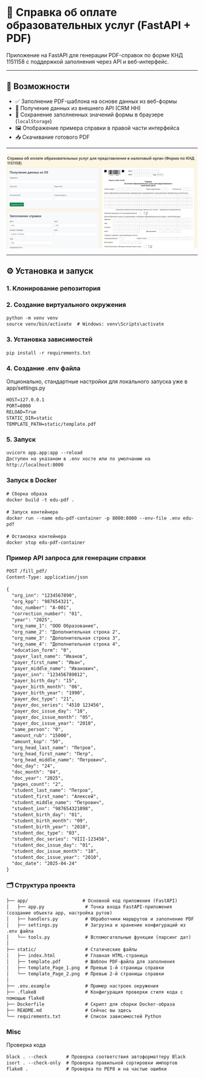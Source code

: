 # 📑 Справка об оплате образовательных услуг (FastAPI + PDF)

Приложение на FastAPI для генерации PDF-справок по форме КНД 1151158 с поддержкой заполнения через API и веб-интерфейс.

---

## 🚀 Возможности

- ✅ Заполнение PDF-шаблона на основе данных из веб-формы
- 🔁 Получение данных из внешнего API (CRM HH)
- 💾 Сохранение заполненных значений формы в браузере (`localStorage`)
- 🖼️ Отображение примера справки в правой части интерфейса
- 📥 Скачивание готового PDF

---
![Пример](static/demo.jpg)

---
## ⚙️ Установка и запуск

### 1. Клонирование репозитория

### 2. Создание виртуального окружения
```
python -m venv venv
source venv/bin/activate  # Windows: venv\Scripts\activate
```
### 3. Установка зависимостей
```
pip install -r requirements.txt
```
### 4. Создание .env файла
Опционально, стандартные настройки для локального запуска уже в app/settings.py
```
HOST=127.0.0.1
PORT=8000
RELOAD=True
STATIC_DIR=static
TEMPLATE_PATH=static/template.pdf
```
### 5. Запуск
```
uvicorn app.app:app --reload
Доступен на указаном в .env хосте или по умолчанию на http://localhost:8000
```
### Запуск в Docker
```
# Сборка образа
docker build -t edu-pdf .

# Запуск контейнера
docker run --name edu-pdf-container -p 8000:8000 --env-file .env edu-pdf

# Остановка контейнера
docker stop edu-pdf-container
```
### Пример API запроса для генерации справки
```
POST /fill_pdf/
Content-Type: application/json

{
  "org_inn": "1234567890",
  "org_kpp": "987654321",
  "doc_number": "A-001",
  "correction_number": "01",
  "year": "2025",
  "org_name_1": "ООО Образование",
  "org_name_2": "Дополнительная строка 2",
  "org_name_3": "Дополнительная строка 3",
  "org_name_4": "Дополнительная строка 4",
  "education_form": "0",
  "payer_last_name": "Иванов",
  "payer_first_name": "Иван",
  "payer_middle_name": "Иванович",
  "payer_inn": "123456789012",
  "payer_birth_day": "15",
  "payer_birth_month": "06",
  "payer_birth_year": "1990",
  "payer_doc_type": "21",
  "payer_doc_series": "4510 123456",
  "payer_doc_issue_day": "10",
  "payer_doc_issue_month": "05",
  "payer_doc_issue_year": "2010",
  "same_person": "0",
  "amount_rub": "15000",
  "amount_kop": "50",
  "org_head_last_name": "Петров",
  "org_head_first_name": "Петр",
  "org_head_middle_name": "Петрович",
  "doc_day": "24",
  "doc_month": "04",
  "doc_year": "2025",
  "pages_count": "2",
  "student_last_name": "Петров",
  "student_first_name": "Алексей",
  "student_middle_name": "Петрович",
  "student_inn": "987654321098",
  "student_birth_day": "01",
  "student_birth_month": "09",
  "student_birth_year": "2010",
  "student_doc_type": "03",
  "student_doc_series": "VIII-123456",
  "student_doc_issue_day": "01",
  "student_doc_issue_month": "10",
  "student_doc_issue_year": "2010",
  "doc_date": "2025-04-24"
}
```

### 🗂️ Структура проекта


```
├── app/                    # Основной код приложения (FastAPI)
│   ├── app.py               # Точка входа FastAPI-приложения (создание объекта app, настройка рутов)
│   ├── handlers.py          # Обработчики маршрутов и заполнение PDF
│   ├── settings.py          # Загрузка и хранение конфигураций из .env файла
│   └── tools.py             # Вспомогательные функции (парсинг дат)
│
├── static/                  # Статические файлы
│   ├── index.html           # Главная HTML-страница
│   ├── template.pdf         # Шаблон PDF-файла для заполнения
│   ├── template_Page_1.png  # Превью 1-й страницы справки
│   └── template_Page_2.png  # Превью 2-й страницы справки
│
├── .env.example             # Пример настроек окружения
├── .flake8                  # Конфигурация проверки стиля кода с помощью flake8
├── Dockerfile               # Скрипт для сборки Docker-образа
├── README.md                # Сейчас вы здесь
└── requirements.txt         # Список зависимостей Python
```

### Misc
Проверка кода
```
black . --check       # Проверка соответствия автоформаттеру Black
isort . --check-only  # Проверка правильной сортировки импортов
flake8 .              # Проверка по PEP8 и на частые ошибки
```